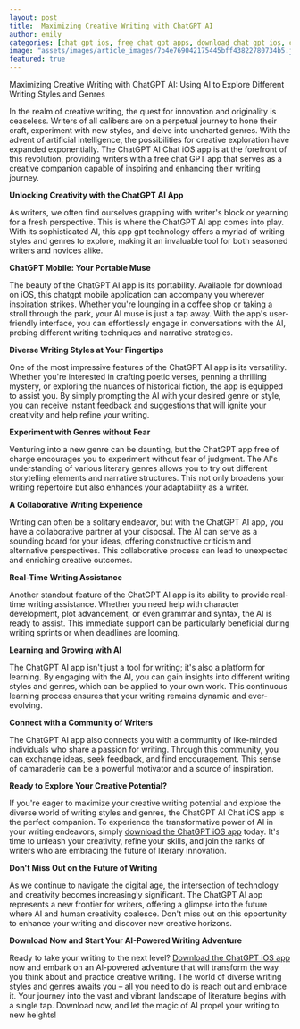 ```yaml
---
layout: post
title:  Maximizing Creative Writing with ChatGPT AI
author: emily
categories: [chat gpt ios, free chat gpt apps, download chat gpt ios, chatgpt mobile, app gpt, chatgpt app free, chatgpt ai app]
image: "assets/images/article_images/7b4e769042175445bff43822780734b5.jpg"
featured: true
---
```


Maximizing Creative Writing with ChatGPT AI: Using AI to Explore Different Writing Styles and Genres

In the realm of creative writing, the quest for innovation and originality is ceaseless. Writers of all calibers are on a perpetual journey to hone their craft, experiment with new styles, and delve into uncharted genres. With the advent of artificial intelligence, the possibilities for creative exploration have expanded exponentially. The ChatGPT AI Chat iOS app is at the forefront of this revolution, providing writers with a free chat GPT app that serves as a creative companion capable of inspiring and enhancing their writing journey.

**Unlocking Creativity with the ChatGPT AI App**

As writers, we often find ourselves grappling with writer's block or yearning for a fresh perspective. This is where the ChatGPT AI app comes into play. With its sophisticated AI, this app gpt technology offers a myriad of writing styles and genres to explore, making it an invaluable tool for both seasoned writers and novices alike.

**ChatGPT Mobile: Your Portable Muse**

The beauty of the ChatGPT AI app is its portability. Available for download on iOS, this chatgpt mobile application can accompany you wherever inspiration strikes. Whether you're lounging in a coffee shop or taking a stroll through the park, your AI muse is just a tap away. With the app's user-friendly interface, you can effortlessly engage in conversations with the AI, probing different writing techniques and narrative strategies.

**Diverse Writing Styles at Your Fingertips**

One of the most impressive features of the ChatGPT AI app is its versatility. Whether you're interested in crafting poetic verses, penning a thrilling mystery, or exploring the nuances of historical fiction, the app is equipped to assist you. By simply prompting the AI with your desired genre or style, you can receive instant feedback and suggestions that will ignite your creativity and help refine your writing.

**Experiment with Genres without Fear**

Venturing into a new genre can be daunting, but the ChatGPT app free of charge encourages you to experiment without fear of judgment. The AI's understanding of various literary genres allows you to try out different storytelling elements and narrative structures. This not only broadens your writing repertoire but also enhances your adaptability as a writer.

**A Collaborative Writing Experience**

Writing can often be a solitary endeavor, but with the ChatGPT AI app, you have a collaborative partner at your disposal. The AI can serve as a sounding board for your ideas, offering constructive criticism and alternative perspectives. This collaborative process can lead to unexpected and enriching creative outcomes.

**Real-Time Writing Assistance**

Another standout feature of the ChatGPT AI app is its ability to provide real-time writing assistance. Whether you need help with character development, plot advancement, or even grammar and syntax, the AI is ready to assist. This immediate support can be particularly beneficial during writing sprints or when deadlines are looming.

**Learning and Growing with AI**

The ChatGPT AI app isn't just a tool for writing; it's also a platform for learning. By engaging with the AI, you can gain insights into different writing styles and genres, which can be applied to your own work. This continuous learning process ensures that your writing remains dynamic and ever-evolving.

**Connect with a Community of Writers**

The ChatGPT AI app also connects you with a community of like-minded individuals who share a passion for writing. Through this community, you can exchange ideas, seek feedback, and find encouragement. This sense of camaraderie can be a powerful motivator and a source of inspiration.

**Ready to Explore Your Creative Potential?**

If you're eager to maximize your creative writing potential and explore the diverse world of writing styles and genres, the ChatGPT AI Chat iOS app is the perfect companion. To experience the transformative power of AI in your writing endeavors, simply [download the ChatGPT iOS app](https://apps.apple.com/us/app/ai-ask-chat-with-ai-bots/id6472484891) today. It's time to unleash your creativity, refine your skills, and join the ranks of writers who are embracing the future of literary innovation.

**Don't Miss Out on the Future of Writing**

As we continue to navigate the digital age, the intersection of technology and creativity becomes increasingly significant. The ChatGPT AI app represents a new frontier for writers, offering a glimpse into the future where AI and human creativity coalesce. Don't miss out on this opportunity to enhance your writing and discover new creative horizons.

**Download Now and Start Your AI-Powered Writing Adventure**

Ready to take your writing to the next level? [Download the ChatGPT iOS app](https://apps.apple.com/us/app/ai-ask-chat-with-ai-bots/id6472484891) now and embark on an AI-powered adventure that will transform the way you think about and practice creative writing. The world of diverse writing styles and genres awaits you – all you need to do is reach out and embrace it. Your journey into the vast and vibrant landscape of literature begins with a single tap. Download now, and let the magic of AI propel your writing to new heights!